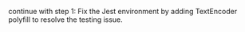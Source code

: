 continue with step 1: Fix the Jest environment by adding TextEncoder polyfill to resolve the testing issue.
                                            